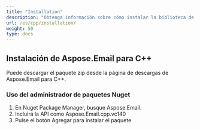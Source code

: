 ```yaml
---
title: "Installation"
description: "Obtenga información sobre cómo instalar la biblioteca de analizadores de correo electrónico de C++."
url: /es/cpp/installation/
weight: 50
type: docs
---
```


## **Instalación de Aspose.Email para C++**
Puede descargar el paquete zip desde la página de descargas de Aspose.Email para C++.
### **Uso del administrador de paquetes Nuget**
1. En Nuget Package Manager, busque Aspose.Email.
1. Incluirá la API como Aspose.Email.cpp.vc140
1. Pulse el botón Agregar para instalar el paquete 
